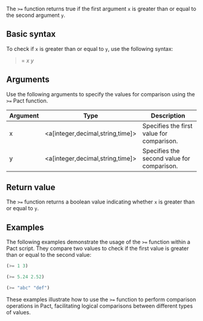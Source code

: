 The `>=` function returns true if the first argument `x` is greater than or equal to the second argument `y`.

## Basic syntax

To check if `x` is greater than or equal to `y`, use the following syntax:

>= *x* *y*

## Arguments

Use the following arguments to specify the values for comparison using the `>=` Pact function.

| Argument | Type | Description |
| --- | --- | --- |
| x | <a[integer,decimal,string,time]> | Specifies the first value for comparison. |
| y | <a[integer,decimal,string,time]> | Specifies the second value for comparison. |

## Return value

The `>=` function returns a boolean value indicating whether `x` is greater than or equal to `y`.

## Examples

The following examples demonstrate the usage of the `>=` function within a Pact script. They compare two values to check if the first value is greater than or equal to the second value:

```lisp
(>= 1 3)
```
```lisp
(>= 5.24 2.52)
```
```lisp
(>= "abc" "def")
```

These examples illustrate how to use the `>=` function to perform comparison operations in Pact, facilitating logical comparisons between different types of values.

